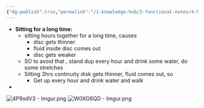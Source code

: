 ```yaml
---
{"dg-publish":true,"permalink":"/1-knowledge-hub/2-functional-notes/4-health-notes/general-health-notes/health-concepts/posture-joint-pains/","noteIcon":""}
---
```


- **Sitting for a long time:**
    - sitting hours together for a long time, causes
        - disc gets thinner
        - fluid inside disc comes out
        - disc gets weaker
    - SO to avoid that , stand dup every hour and drink some water, do some stretches
    - Sitting 3hrs continuity disk gets thinner, fluid comes out, so
        - Get up every hour and drink water and walk
- 

![4P9xdV3 - Imgur.png](/img/user/Obsidian%20Functional%20Stuff/z-All%20pdfs,%20Images%20&%20Small%20Excalidraws/4P9xdV3%20-%20Imgur.png)
![W0XG6QD - Imgur.png](/img/user/Obsidian%20Functional%20Stuff/z-All%20pdfs,%20Images%20&%20Small%20Excalidraws/W0XG6QD%20-%20Imgur.png)